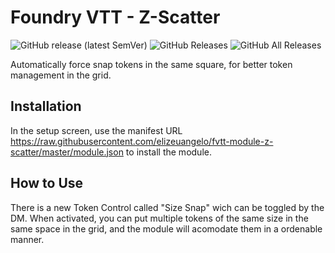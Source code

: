 # Foundry VTT - Z-Scatter

![GitHub release (latest SemVer)](https://img.shields.io/github/v/release/elizeuangelo/fvtt-module-z-scatter)
![GitHub Releases](https://img.shields.io/github/downloads/elizeuangelo/fvtt-module-z-scatter/latest/total)
![GitHub All Releases](https://img.shields.io/github/downloads/elizeuangelo/fvtt-module-z-scatter/total?label=downloads)

Automatically force snap tokens in the same square, for better token management in the grid.

## Installation

In the setup screen, use the manifest URL https://raw.githubusercontent.com/elizeuangelo/fvtt-module-z-scatter/master/module.json to install the module.

## How to Use

There is a new Token Control called "Size Snap" wich can be toggled by the DM.
When activated, you can put multiple tokens of the same size in the same space in the grid, and the module will acomodate them in a ordenable manner.
